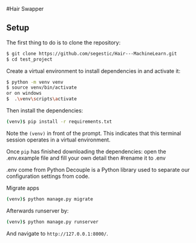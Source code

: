 #Hair Swapper

## Setup

The first thing to do is to clone the repository:

```sh
$ git clone https://github.com/segestic/Hair---MachineLearn.git
$ cd test_project

```

Create a virtual environment to install dependencies in and activate it:

```sh
$ python -m venv venv
$ source venv/bin/activate
or on windows
$  .\venv\scripts\activate
```

Then install the dependencies:

```sh
(venv)$ pip install -r requirements.txt
```
Note the `(venv)` in front of the prompt. This indicates that this terminal
session operates in a virtual environment.

Once `pip` has finished downloading the dependencies:
open the .env.example file and fill your own detail then #rename it to .env

.env come from Python Decouple is a Python library used to separate our configuration settings from code.


Migrate apps
```sh
(venv)$ python manage.py migrate
```

Afterwards runserver by:
```sh
(venv)$ python manage.py runserver
```

And navigate to `http://127.0.0.1:8000/`.

